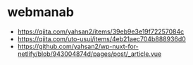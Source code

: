 # webmanab


* https://qiita.com/yahsan2/items/39eb9e3e19f72257084c
* https://qiita.com/uto-usui/items/4eb21aec704b888936d0
* https://github.com/yahsan2/wp-nuxt-for-netlify/blob/943004874d/pages/post/_article.vue

